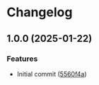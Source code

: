 # Changelog

## 1.0.0 (2025-01-22)


### Features

* Initial commit ([5560f4a](https://github.com/beyerleinf/traefik-plugin-rename-header/commit/5560f4af06500a02f47ef067c5adaecb397d34be))
